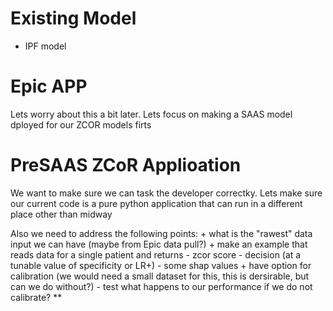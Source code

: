 # Existing Model

+ IPF model


# Epic APP

Lets worry about this a bit later. Lets focus on making a SAAS model dployed for our ZCOR models firts

# PreSAAS ZCoR Applioation

We want to make sure we can task the developer correctky.
Lets make sure our current code is a pure python application that can run in a different place other than midway

Also we need to address the following points:
    + what is the "rawest" data input we can have (maybe from Epic data pull?)
    + make an example that reads data for a single patient and returns
        - zcor score
        - decision (at a tunable value of specificity or LR+)
        - some shap values
    + have option for calibration (we would need a small dataset for this, this is dersirable, but can we do without?)
        - test what happens to our performance if we do not calibrate? **
        

